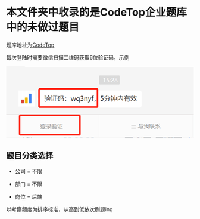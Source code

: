 # 本文件夹中收录的是CodeTop企业题库中的未做过题目

题库地址为[CodeTop](https://codetop.cc/home)

每次登陆时需要微信扫描二维码获取6位验证码，示例

![CodeTop验证码](登录验证.png)

## 题目分类选择

* 公司 = 不限

* 部门 = 不限

* 岗位 = 后端

以考察频度为排序标准，从高到低依次刷题ing
